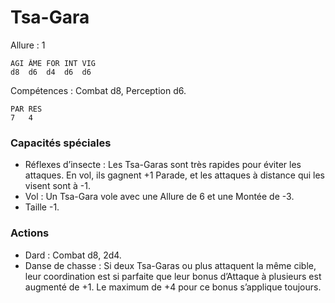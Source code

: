 # Tsa-Gara

Allure : 1

	AGI	ÂME	FOR	INT	VIG
	d8	d6	d4	d6	d6

Compétences : Combat d8, Perception d6.

	PAR	RES
	7	4

### Capacités spéciales
- Réflexes d’insecte : Les Tsa-Garas sont très rapides pour éviter les attaques. En vol, ils gagnent +1 Parade, et les attaques à distance qui les visent sont à -1.
- Vol : Un Tsa-Gara vole avec une Allure de 6 et une Montée de -3.
- Taille -1.

### Actions
- Dard : Combat d8, 2d4.
- Danse de chasse : Si deux Tsa-Garas ou plus attaquent la même cible, leur coordination est si parfaite que leur bonus d’Attaque à plusieurs est augmenté de +1. Le maximum de +4 pour ce bonus s’applique toujours.

